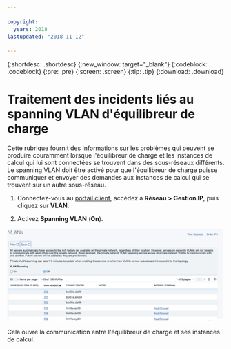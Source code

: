 ```yaml
---

copyright:
  years: 2018
lastupdated: "2018-11-12"

---
```


{:shortdesc: .shortdesc}
{:new_window: target="_blank"}
{:codeblock: .codeblock}
{:pre: .pre}
{:screen: .screen}
{:tip: .tip}
{:download: .download}

# Traitement des incidents liés au spanning VLAN d'équilibreur de charge
Cette rubrique fournit des informations sur les problèmes qui peuvent se produire couramment lorsque l'équilibreur de charge et les instances de calcul qui lui sont connectées se trouvent dans des sous-réseaux différents. Le spanning VLAN doit être activé pour que l'équilibreur de charge puisse communiquer et envoyer des demandes aux instances de calcul qui se trouvent sur un autre sous-réseau. 

1. Connectez-vous au [portail client](https://control.softlayer.com), accédez à **Réseau > Gestion IP**, puis cliquez sur **VLAN**.

2. Activez **Spanning VLAN** (**On**).

<img src="images/vlan-spanning.png" alt="drawing" style="width: 500px;"/>

Cela ouvre la communication entre l'équilibreur de charge et ses instances de calcul. 
